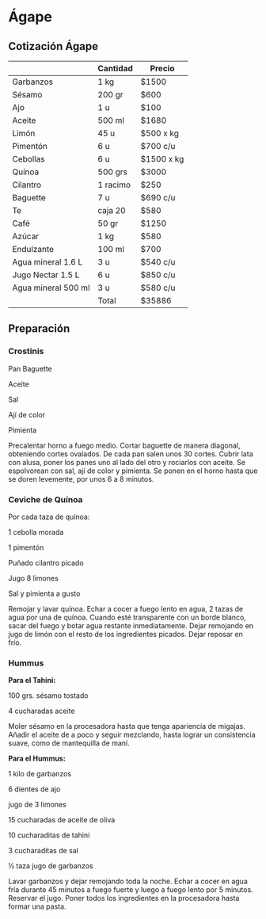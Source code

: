 # Ágape


## Cotización Ágape



|  | **Cantidad** | **Precio** |
 | -- | -- | -- |
 | Garbanzos | 1 kg | $1500 |
 | Sésamo | 200 gr | $600 |
 | Ajo | 1 u | $100 |
 | Aceite| 500 ml | $1680 |
 | Limón | 45 u | $500 x kg|
 | Pimentón | 6 u | $700 c/u|
 | Cebollas | 6 u | $1500 x kg|
 | Quínoa | 500 grs | $3000 |
 | Cilantro| 1 racimo | $250 |
 | Baguette | 7 u| $690 c/u |
 | Te | caja 20 | $580 |
 | Café | 50 gr | $1250 |
 | Azúcar | 1 kg | $580 |
 | Endulzante | 100 ml | $700 |
 | Agua mineral 1.6 L| 3 u | $540 c/u |
 | Jugo Nectar 1.5 L| 6 u | $850 c/u |
 | Agua mineral 500 ml | 3 u | $580 c/u|
 |  | Total | $35886 |
 

## Preparación


### Crostinis


Pan Baguette

Aceite

Sal

Ají de color

Pimienta

Precalentar horno a fuego medio. Cortar baguette de manera diagonal, obteniendo cortes ovalados. De cada pan salen unos 30 cortes. Cubrir lata con alusa, poner los panes uno al lado del otro y rociarlos con aceite. Se espolvorean con sal, ají de color y pimienta. Se ponen en el horno hasta que se doren levemente, por unos 6 a 8 minutos. 



### Ceviche de Quínoa

Por cada taza de quínoa:

1 cebolla morada

1 pimentón

Puñado cilantro picado

Jugo 8 limones

Sal y pimienta a gusto

Remojar y lavar quínoa. Echar a cocer a fuego lento en agua, 2 tazas de agua por una de quínoa. Cuando esté transparente con un borde blanco, sacar del fuego y botar agua restante inmediatamente. Dejar remojando en jugo de limón con el resto de los ingredientes picados. Dejar reposar en frío.

### Hummus

**Para el Tahini:**

100 grs. sésamo tostado

4 cucharadas aceite

Moler sésamo en la procesadora hasta que tenga apariencia de migajas. Añadir el aceite de a poco y seguir mezclando, hasta lograr un consistencia suave, como de mantequilla de maní.

**Para el Hummus:**

1 kilo de garbanzos

6 dientes de ajo

jugo de 3 limones

15 cucharadas de aceite de oliva

10 cucharaditas de tahini

3 cucharaditas de sal

½ taza jugo de garbanzos

Lavar garbanzos y dejar remojando toda la noche. Echar a cocer en agua fría durante 45 minutos a fuego fuerte y luego a fuego lento por 5 minutos. Reservar el jugo. Poner todos los ingredientes en la procesadora hasta formar una pasta.


 
 
